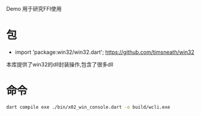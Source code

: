 Demo 用于研究FFI使用

# 包
* import 'package:win32/win32.dart';
https://github.com/timsneath/win32

本库提供了win32的dll封装操作,包含了很多dll


# 命令
```bash
dart compile exe ./bin/x02_win_console.dart -o build/wcli.exe

```